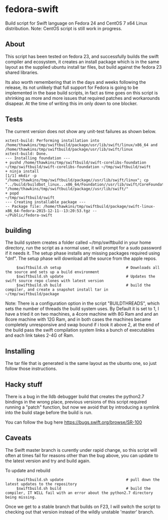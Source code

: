 # fedora-swift
Build script for Swift language on Fedora 24 and CentOS 7 x64 Linux distribution. Note: CentOS script is still work in progress.

## About
This script has been tested on fedora 23, and successfully builds the swift compiler and ecosystem, it creates an install package which is in the same layout as the supplied ubuntu install tar files, but build against the fedora 23 shared libraries. 

Its also worth remembering that in the days and weeks following the release, its not unlikely that full support for Fedora is going to be implemented in the base build scripts, in fact as time goes on this script is shrinking as more and more issues that required patches and workarounds disapear. At the time of writing this im only down to one blocker. 

## Tests
The current version does not show any unit-test failures as shown below.

```
xctest-build: Performing installation into /home/thawkins/tmp/swiftbuild/package/usr/lib/swift/linux/x86_64 and /home/thawkins/tmp/swiftbuild/package/usr/lib/swift/linux
xctest-build: Done.
--- Installing foundation ---
+ pushd /home/thawkins/tmp/swiftbuild/swift-corelibs-foundation
~/tmp/swiftbuild/swift-corelibs-foundation ~/tmp/swiftbuild/swift
+ ninja install
[1/1] mkdir -p "/home/thawkins/tmp/swiftbuild/package//usr/lib/swift/linux"; cp "../build/buildbot_linux...x86_64/Foundation//usr/lib/swift/CoreFoundation" "/home/thawkins/tmp/swiftbuild/package//usr/lib/swift/"
+ popd
~/tmp/swiftbuild/swift
--- Creating installable package ---
-- Package file: /home/thawkins/tmp/swiftbuild/package/swift-linux-x86_64-fedora-2015-12-11--13:20:53.tgz --
~/Public/fedora-swift

```

## building

The build system creates a folder called ~/tmp/swiftbuild in your home directory, run the script as a normal user, it will prompt for a sudo
password if it needs it.  The setup phase installs any missing packages required using "dnf". The setup phase will download all the source from
the apple repos.

```
     $swiftbuild.sh setup                             # Downloads all the source and sets up a build environment
     $swiftbuild.sh update                            # Updates the swift source repo clones with latest version
     $swiftbuild.sh build                             # build the compiler, and create a snapshot install tar in ~/tmp/swiftbuild/package
```

Note: There is a configuration option in the script "BUILDTHREADS", which sets the number of threads the build system uses.
By Default it is set to 1, I have a tried it on two machines, a 4core machine with 8G Ram and and an 8core machine with 12G Ram, and in both cases
the machines became completely unresponsive and swap bound if i took it above 2, at the end of the build pass the swift compilation system links a bunch
of executables and each link takes 2-4G of Ram.  

## Installing

The tar file that is generated is the same layout as the ubuntu one, so just follow those instructions. 

## Hacky stuff

There is a bug in the lldb debugger build that creates the python2.7 bindings in the wrong place,  previous versions of this script required running a "patch" function, but now we avoid that by introducing a symlink into the build stage before the build is run. 

You can follow the bug here https://bugs.swift.org/browse/SR-100

## Caveats
The Swift master branch is curently under rapid change, so this script will often at times fail for reasons other than the bug above, you can update to the latest version and try and build again. 

To update and rebuild 

```
     $swiftbuild.sh update                            # pull down the latest updates to the repository
     $swiftbuild.sh build                             # build the compiler, IT WILL fail with an error about the python2.7 directory being missing. 
```

Once we get to a stable branch that builds on F23, I will switch the script to checking out that version instead of the wildly unstable 'master' branch. 
